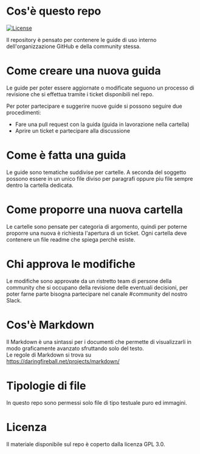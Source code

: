 # Cos'è questo repo
[![License](https://img.shields.io/badge/License-GPL%20v3-blue.svg)](http://www.gnu.org/licenses/gpl-3.0)    

Il repository è pensato per contenere le guide di uso interno dell'organizzazione GitHub e della community stessa.  

# Come creare una nuova guida

Le guide per poter essere aggiornate o modificate seguono un processo di revisione che si effettua tramite i ticket disponibili nel repo.

Per poter partecipare e suggerire nuove guide si possono seguire due procedimenti:
* Fare una pull request con la guida (guida in lavorazione nella cartella)
* Aprire un ticket e partecipare alla discussione

# Come è fatta una guida

Le guide sono tematiche suddivise per cartelle. A seconda del soggetto possono essere in un unico file diviso per paragrafi oppure piu file sempre dentro la cartella dedicata.

# Come proporre una nuova cartella

Le cartelle sono pensate per categoria di argomento, quindi per poterne proporre una nuova è richiesta l'apertura di un ticket. Ogni cartella deve contenere un file readme che spiega perchè esiste.

# Chi approva le modifiche

Le modifiche sono approvate da un ristretto team di persone della community che si occupano della revisione delle eventuali decisioni, per poter farne parte bisogna partecipare nel canale #community del nostro Slack.

# Cos'è Markdown

Il Markdown è una sintassi per i documenti che permette di visualizzarli in modo graficamente avanzato sfruttando solo del testo.  
Le regole di Markdown si trova su https://daringfireball.net/projects/markdown/

# Tipologie di file

In questo repo sono permessi solo file di tipo testuale puro ed immagini. 

# Licenza

Il materiale disponibile sul repo è coperto dalla licenza GPL 3.0.
